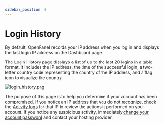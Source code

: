 ```yaml
---
sidebar_position: 8
---
```


# Login History

By default, OpenPanel records your IP address when you log in and displays the last login IP address on the Dashboard page.

The Login History page displays a list of up to the last 20 logins in a table format. It includes the IP address, the time of the successful login, a two-letter country code representing the country of the IP address, and a flag icon to visualize the country.

![login_history.png](/img/panel/v2/loginhistory.png)


The purpose of this page is to help you determine if your account has been compromised. If you notice an IP address that you do not recognize, check the [Activity logs](/docs/panel/analytics/account_activity) for that IP to review the actions it performed on your account. If you notice any suspicious activity, immediately [change your account password](/docs/panel/account/login#password-reset) and contact your hosting provider.
